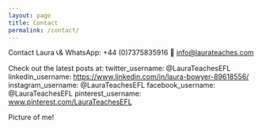 ```yaml
---
layout: page
title: Contact
permalink: /contact/
---
```


Contact Laura
📞& WhatsApp:   +44 (0)7375835916
📧              info@laurateaches.com

Check out the latest posts at:
twitter_username: @LauraTeachesEFL
linkedin_username: https://www.linkedin.com/in/laura-bowyer-89618556/
instagram_username: @LauraTeachesEFL
facebook_username: @LauraTeachesEFL
pinterest_username: www.pinterest.com/LauraTeachesEFL

Picture of me! 
